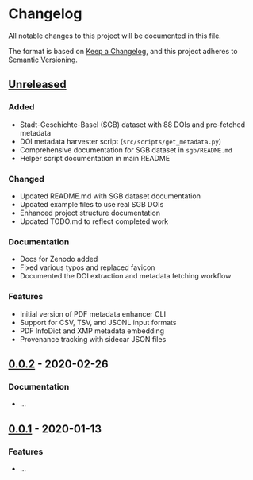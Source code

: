 # Changelog

All notable changes to this project will be documented in this file.

The format is based on [Keep a Changelog](https://keepachangelog.com/en/1.0.0/),
and this project adheres to [Semantic Versioning](https://semver.org/spec/v2.0.0.html).

## [Unreleased](https://github.com/Stadt-Geschichte-Basel/pdf-metadata-enhancer/compare/...HEAD)

### Added

- Stadt-Geschichte-Basel (SGB) dataset with 88 DOIs and pre-fetched metadata
- DOI metadata harvester script (`src/scripts/get_metadata.py`)
- Comprehensive documentation for SGB dataset in `sgb/README.md`
- Helper script documentation in main README

### Changed

- Updated README.md with SGB dataset documentation
- Updated example files to use real SGB DOIs
- Enhanced project structure documentation
- Updated TODO.md to reflect completed work

### Documentation

- Docs for Zenodo added
- Fixed various typos and replaced favicon
- Documented the DOI extraction and metadata fetching workflow

### Features

- Initial version of PDF metadata enhancer CLI
- Support for CSV, TSV, and JSONL input formats
- PDF InfoDict and XMP metadata embedding
- Provenance tracking with sidecar JSON files

## [0.0.2](https://github.com/Stadt-Geschichte-Basel/pdf-metadata-enhancer/compare/v0.0.1...v0.0.2) - 2020-02-26

### Documentation

- ...

## [0.0.1](https://github.com/Stadt-Geschichte-Basel/pdf-metadata-enhancer/releases/tag/v0.0.1) - 2020-01-13

### Features

- ...
